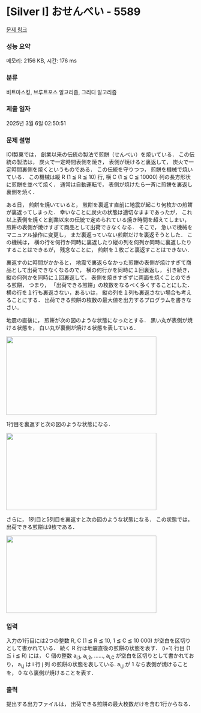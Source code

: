 # [Silver I] おせんべい - 5589 

[문제 링크](https://www.acmicpc.net/problem/5589) 

### 성능 요약

메모리: 2156 KB, 시간: 176 ms

### 분류

비트마스킹, 브루트포스 알고리즘, 그리디 알고리즘

### 제출 일자

2025년 3월 6일 02:50:51

### 문제 설명

<p>IOI製菓では， 創業以来の伝統の製法で煎餅（せんべい）を焼いている． この伝統の製法は， 炭火で一定時間表側を焼き， 表側が焼けると裏返して， 炭火で一定時間裏側を焼くというものである． この伝統を守りつつ， 煎餅を機械で焼いている． この機械は縦 R (1 ≦ R ≦ 10) 行, 横 C (1 ≦ C ≦ 10000) 列の長方形状に煎餅を並べて焼く． 通常は自動運転で， 表側が焼けたら一斉に煎餅を裏返し裏側を焼く．</p>

<p>ある日， 煎餅を焼いていると， 煎餅を裏返す直前に地震が起こり何枚かの煎餅が裏返ってしまった． 幸いなことに炭火の状態は適切なままであったが， これ以上表側を焼くと創業以来の伝統で定められている焼き時間を超えてしまい， 煎餅の表側が焼けすぎて商品として出荷できなくなる． そこで， 急いで機械をマニュアル操作に変更し， まだ裏返っていない煎餅だけを裏返そうとした． この機械は， 横の行を何行か同時に裏返したり縦の列を何列か同時に裏返したりすることはできるが， 残念なことに， 煎餅を１枚ごと裏返すことはできない．</p>

<p>裏返すのに時間がかかると， 地震で裏返らなかった煎餅の表側が焼けすぎて商品として出荷できなくなるので， 横の何行かを同時に１回裏返し， 引き続き， 縦の何列かを同時に１回裏返して， 表側を焼きすぎずに両面を焼くことのできる煎餅， つまり， 「出荷できる煎餅」の枚数をなるべく多くすることにした． 横の行を１行も裏返さない，あるいは， 縦の列を１列も裏返さない場合も考えることにする． 出荷できる煎餅の枚数の最大値を出力するプログラムを書きなさい．</p>

<p>地震の直後に， 煎餅が次の図のような状態になったとする． 黒い丸が表側が焼ける状態を， 白い丸が裏側が焼ける状態を表している． </p>

<p><img alt="" src="https://onlinejudgeimages.s3-ap-northeast-1.amazonaws.com/problem/5589/1.png" style="height:209px; width:400px"></p>

<p>1行目を裏返すと次の図のような状態になる． </p>

<p><img alt="" src="https://onlinejudgeimages.s3-ap-northeast-1.amazonaws.com/problem/5589/2.png" style="height:206px; width:400px"></p>

<p>さらに， 1列目と5列目を裏返すと次の図のような状態になる． この状態では， 出荷できる煎餅は9枚である． </p>

<p><img alt="" src="https://onlinejudgeimages.s3-ap-northeast-1.amazonaws.com/problem/5589/3.png" style="height:206px; width:400px"></p>

### 입력 

 <p>入力の1行目には2つの整数 R, C (1 ≦ R ≦ 10, 1 ≦ C ≦ 10 000) が空白を区切りとして書かれている． 続く R 行は地震直後の煎餅の状態を表す． (i+1) 行目 (1 ≦ i ≦ R) には， C 個の整数 a<sub>i,1</sub>, a<sub>i,2</sub>, ……, a<sub>i,C</sub> が空白を区切りとして書かれており， a<sub>i,j</sub> は i 行 j 列 の煎餅の状態を表している. a<sub>i,j</sub> が 1 なら表側が焼けることを， 0 なら裏側が焼けることを表す．</p>

### 출력 

 <p>提出する出力ファイルは， 出荷できる煎餅の最大枚数だけを含む1行からなる．</p>

